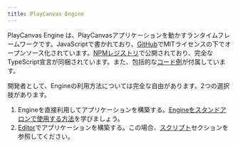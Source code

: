 ```yaml
---
title: PlayCanvas Engine
---
```


PlayCanvas Engine は、PlayCanvasアプリケーションを動かすランタイムフレームワークです。JavaScriptで書かれており、[GitHub](https://github.com/playcanvas/engine)でMITライセンスの下でオープンソース化されています。[NPMレジストリ](https://www.npmjs.com/package/playcanvas)で公開されており、完全なTypeScript宣言が同梱されています。また、包括的な[コード例](https://playcanvas.github.io/)が付属しています。

開発者として、Engineの利用方法については完全な自由があります。2つの選択肢があります。

1. Engineを直接利用してアプリケーションを構築する。[Engineをスタンドアロンで使用する方法](standalone)を学びましょう。
2. [Editor](../editor)でアプリケーションを構築する。この場合、[スクリプト](../scripting)セクションを参照してください。

